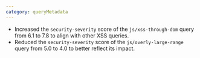 ```yaml
---
category: queryMetadata
---
```

* Increased the `security-severity` score of the `js/xss-through-dom` query from 6.1 to 7.8 to align with other XSS queries.
* Reduced the `security-severity` score of the `js/overly-large-range` query from 5.0 to 4.0 to better reflect its impact.